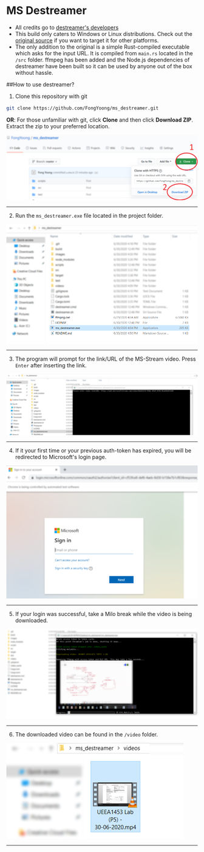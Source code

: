 # MS Destreamer

* All credits go to [destreamer's developers](https://github.com/snobu/destreamer)
* This build only caters to Windows or Linux distributions. Check out the [original source](https://github.com/snobu/destreamer) if you want to target it for other platforms.
* The only addition to the original is a simple Rust-compiled executable which asks for the input URL. It is compiled from ```main.rs``` located in the ```/src``` folder. ffmpeg has been added and the Node.js dependencies of destreamer have been built so it can be used by anyone out of the box without hassle.

##How to use destreamer?

1. Clone this repository with git
```bash
git clone https://github.com/FongYoong/ms_destreamer.git
```
**OR**: For those unfamiliar with git, click **Clone** and then click **Download ZIP**. Extract the zip to your preferred location.

![title](images/1.png)
***

2. Run the ```ms_destreamer.exe``` file located in the project folder.

![title](images/2.png)
***

3. The program will prompt for the link/URL of the MS-Stream video.
Press ```Enter``` after inserting the link.

![title](images/3.png)
***

4. If it your first time or your previous auth-token has expired, you will be redirected to Microsoft's login page.

![title](images/4.png)
***

5. If your login was successful, take a Milo break while the video is being downloaded.

![title](images/5.png)
***

6. The downloaded video can be found in the ```/video``` folder.

![title](images/6.png)
***
